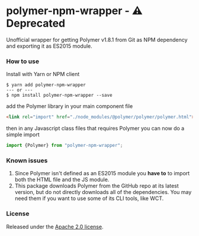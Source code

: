 # polymer-npm-wrapper - :warning: Deprecated
Unofficial wrapper for getting Polymer v1.8.1 from Git as NPM dependency and exporting it as ES2015 module.

### How to use
Install with Yarn or NPM client

```
$ yarn add polymer-npm-wrapper
--- or ---
$ npm install polymer-npm-wrapper --save
```

add the Polymer library in your main component file

```html
<link rel="import" href="./node_modules/@polymer/polymer/polymer.html">
```

then in any Javascript class files that requires Polymer you can now do a simple
import

```js
import {Polymer} from "polymer-npm-wrapper";
```

### Known issues
1. Since Polymer isn't defined as an ES2015 module you **have to** to import both the HTML file and the JS module.
2. This package downloads Polymer from the GitHub repo at its latest version, but do not directly downloads all of the dependencies. You may need them if you want to use some of its CLI tools, like WCT.


### License
Released under the [Apache 2.0 license](LICENSE).
